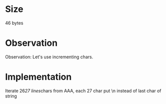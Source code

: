 # Size
46 bytes

# Observation
Observation: Let's use incrementing chars.

# Implementation
Iterate 26*27 lines*chars from AAA, each 27 char put \n instead of last char of string